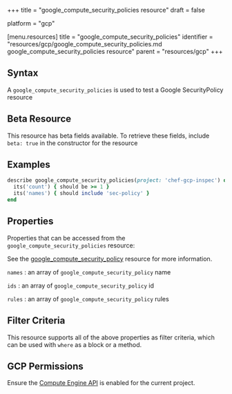 +++
title = "google_compute_security_policies resource"
draft = false

platform = "gcp"

[menu.resources]
    title = "google_compute_security_policies"
    identifier = "resources/gcp/google_compute_security_policies.md google_compute_security_policies resource"
    parent = "resources/gcp"
+++

## Syntax

A `google_compute_security_policies` is used to test a Google SecurityPolicy resource

## Beta Resource

This resource has beta fields available. To retrieve these fields, include `beta: true` in the constructor for the resource

## Examples

```ruby
describe google_compute_security_policies(project: 'chef-gcp-inspec') do
  its('count') { should be >= 1 }
  its('names') { should include 'sec-policy' }
end
```

## Properties

Properties that can be accessed from the `google_compute_security_policies` resource:

See the [google_compute_security_policy](/resources/google_compute_security_policy/#properties) resource for more information.

`names`
: an array of `google_compute_security_policy` name

`ids`
: an array of `google_compute_security_policy` id

`rules`
: an array of `google_compute_security_policy` rules

## Filter Criteria

This resource supports all of the above properties as filter criteria, which can be used
with `where` as a block or a method.

## GCP Permissions

Ensure the [Compute Engine API](https://console.cloud.google.com/apis/library/compute.googleapis.com/) is enabled for the current project.
